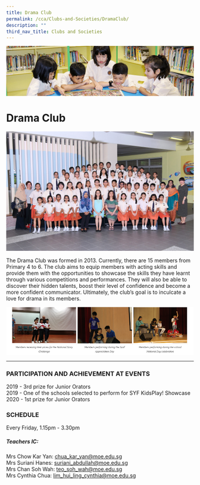 ```yaml
---
title: Drama Club
permalink: /cca/Clubs-and-Societies/DramaClub/
description: ""
third_nav_title: Clubs and Societies
---
```

![](/images/banner.gif)

Drama Club
==========

![](/images/Drama.jpeg)


The Drama Club was formed in 2013. Currently, there are 15 members from Primary 4 to 6. The club aims to equip members with acting skills and provide them with the opportunities to showcase the skills they have learnt through various competitions and performances. They will also be able to discover their hidden talents, boost their level of confidence and become a more confident communicator. Ultimately, the club’s goal is to inculcate a love for drama in its members.

![](/images/Drama2.png)

---

### PARTICIPATION AND ACHIEVEMENT AT EVENTS


2019 - 3rd prize for Junior Orators  
2019 - One of the schools selected to perform for SYF KidsPlay! Showcase  
2020 - 1st prize for Junior Orators


### SCHEDULE


Every Friday, 1.15pm - 3.30pm

##### **Teachers IC:**

Mrs Chow Kar Yan: [chua\_kar\_yan@moe.edu.sg](mailto:chua_kar_yan@moe.edu.sg)[](mailto:chua_kar_yan@moe.edu.sg)  
Mrs Suriani Hanes: [suriani\_abdullah@moe.edu.sg](mailto:suriani_abdullah@moe.edu.sg)[](mailto:suriani_abdullah@moe.edu.sg)  
Mrs Chan Soh Wah: [teo\_soh\_wah@moe.edu.sg](mailto:teo_soh_wah@moe.edu.sg)[](mailto:teo_soh_wah@moe.edu.sg)  
Mrs Cynthia Chua: [lim\_hui\_ling\_cynthia@moe.edu.sg](mailto:lim_hui_ling_cynthia@moe.edu.sg)
